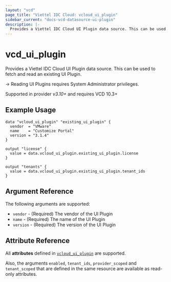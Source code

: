 ```yaml
---
layout: "vcd"
page_title: "Viettel IDC Cloud: vcloud_ui_plugin"
sidebar_current: "docs-vcd-datasource-ui-plugin"
description: |-
  Provides a Viettel IDC Cloud UI Plugin data source. This can be used to fetch and read an existing UI Plugin.
---
```


# vcd\_ui\_plugin

Provides a Viettel IDC Cloud UI Plugin data source. This can be used to fetch and read an existing UI Plugin.

-> Reading UI Plugins requires System Administrator privileges.

Supported in provider *v3.10+* and requires VCD 10.3+

## Example Usage

```hcl
data "vcloud_ui_plugin" "existing_ui_plugin" {
  vendor  = "VMware"
  name    = "Customize Portal"
  version = "3.1.4"
}

output "license" {
  value = data.vcloud_ui_plugin.existing_ui_plugin.license
}

output "tenants" {
  value = data.vcloud_ui_plugin.existing_ui_plugin.tenant_ids
}
```

## Argument Reference

The following arguments are supported:

* `vendor` - (Required) The vendor of the UI Plugin
* `name` - (Required) The name of the UI Plugin
* `version` - (Required) The version of the UI Plugin

## Attribute Reference

All **attributes** defined in [`vcloud_ui_plugin`](/providers/terraform-viettelidc/vcloud/latest/docs/resources/ui_plugin#attribute-reference) are supported.

Also, the arguments `enabled`, `tenant_ids`, `provider_scoped` and `tenant_scoped` that are defined in the same resource
are available as read-only attributes. 